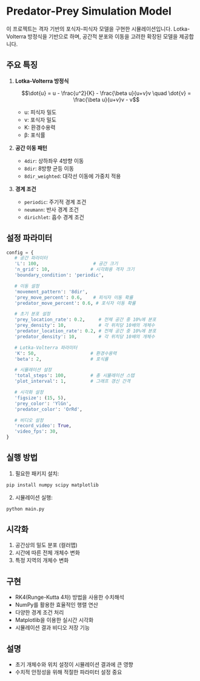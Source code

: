# Predator-Prey Simulation Model

이 프로젝트는 격자 기반의 포식자-피식자 모델을 구현한 시뮬레이션입니다. Lotka-Volterra 방정식을 기반으로 하며, 공간적 분포와 이동을 고려한 확장된 모델을 제공합니다.

## 주요 특징

1. **Lotka-Volterra 방정식**

   ```math
   \dot{u} = u - \frac{u^2}{K} - \frac{\beta u}{u+v}v
   \quad
   \dot{v} = \frac{\beta u}{u+v}v - v
   ```

   - u: 피식자 밀도
   - v: 포식자 밀도
   - K: 환경수용력
   - β: 포식률

2. **공간 이동 패턴**

   - `4dir`: 상하좌우 4방향 이동
   - `8dir`: 8방향 균등 이동
   - `8dir_weighted`: 대각선 이동에 가중치 적용

3. **경계 조건**
   - `periodic`: 주기적 경계 조건
   - `neumann`: 반사 경계 조건
   - `dirichlet`: 흡수 경계 조건

## 설정 파라미터

```python
config = {
   # 공간 파라미터
   'L': 100,                    # 공간 크기
   'n_grid': 10,               # 시각화용 격자 크기
   'boundary_condition': 'periodic',

   # 이동 설정
   'movement_pattern': '8dir',
   'prey_move_percent': 0.6,    # 피식자 이동 확률
   'predator_move_percent': 0.6, # 포식자 이동 확률

   # 초기 분포 설정
   'prey_location_rate': 0.2,     # 전체 공간 중 10%에 분포
   'prey_density': 10,            # 각 위치당 10배의 개체수
   'predator_location_rate': 0.2, # 전체 공간 중 10%에 분포
   'predator_density': 10,        # 각 위치당 10배의 개체수

   # Lotka-Volterra 파라미터
   'K': 50,                    # 환경수용력
   'beta': 2,                  # 포식률

   # 시뮬레이션 설정
   'total_steps': 100,         # 총 시뮬레이션 스텝
   'plot_interval': 1,         # 그래프 갱신 간격

   # 시각화 설정
   'figsize': (15, 5),
   'prey_color': 'YlGn',
   'predator_color': 'OrRd',

   # 비디오 설정
   'record_video': True,
   'video_fps': 30,
}
```

## 실행 방법

1. 필요한 패키지 설치:

```bash
pip install numpy scipy matplotlib
```

2. 시뮬레이션 실행:

```bash
python main.py
```

## 시각화

1. 공간상의 밀도 분포 (컬러맵)
2. 시간에 따른 전체 개체수 변화
3. 특정 지역의 개체수 변화

## 구현

- RK4(Runge-Kutta 4차) 방법을 사용한 수치해석
- NumPy를 활용한 효율적인 행렬 연산
- 다양한 경계 조건 처리
- Matplotlib을 이용한 실시간 시각화
- 시뮬레이션 결과 비디오 저장 기능

## 설명

- 초기 개체수와 위치 설정이 시뮬레이션 결과에 큰 영향
- 수치적 안정성을 위해 적절한 파라미터 설정 중요
